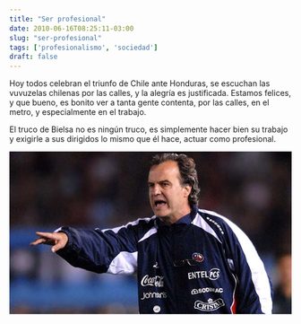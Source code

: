 ```yaml
---
title: "Ser profesional"
date: 2010-06-16T08:25:11-03:00
slug: "ser-profesional"
tags: ['profesionalismo', 'sociedad']
draft: false
---
```


Hoy todos celebran el triunfo de Chile ante Honduras, se escuchan las
vuvuzelas chilenas por las calles, y la alegría es justificada. Estamos
felices, y que bueno, es bonito ver a tanta gente contenta, por las
calles, en el metro, y especialmente en el trabajo.

El truco de Bielsa no es ningún truco, es simplemente hacer bien su
trabajo y exigirle a sus dirigidos lo mismo que él hace, actuar como
profesional.

![bielsa.JPG](bielsa.JPG)
